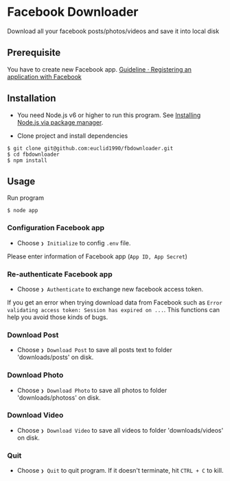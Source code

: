 # Facebook Downloader

Download all your facebook posts/photos/videos and save it into local disk

## Prerequisite

You have to create new Facebook app.
[Guideline · Registering an application with Facebook](./FACEBOOK.md)

## Installation

- You need Node.js v6 or higher to run this program. See [Installing Node.js via package manager](https://nodejs.org/en/download/package-manager/).

- Clone project and install dependencies
```terminal
$ git clone git@github.com:euclid1990/fbdownloader.git
$ cd fbdownloader
$ npm install
```

## Usage

Run program
```terminal
$ node app
```

### Configuration Facebook app

- Choose `❯ Initialize` to config `.env` file.

Please enter information of Facebook app (`App ID, App Secret`)

### Re-authenticate Facebook app

- Choose `❯ Authenticate` to exchange new facebook access token.

If you get an error when trying download data from Facebook such as `Error validating access token: Session has expired on ...`. This functions can help you avoid those kinds of bugs.

### Download Post

- Choose `❯ Download Post` to save all posts text to folder 'downloads/posts' on disk.

### Download Photo

- Choose `❯ Download Photo` to save all photos to folder 'downloads/photoss' on disk.

### Download Video

- Choose `❯ Download Video` to save all videos to folder 'downloads/videos' on disk.

### Quit

- Choose `❯ Quit` to quit program. If it doesn't terminate, hit `CTRL + C` to kill.
